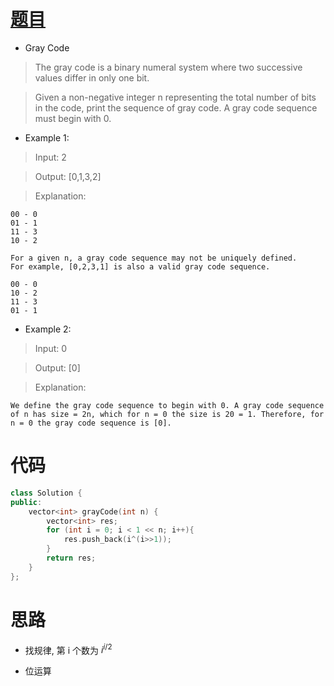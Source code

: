 # [题目](https://leetcode.com/problems/gray-code/)

* Gray Code

> The gray code is a binary numeral system where two successive values differ in only one bit.

> Given a non-negative integer n representing the total number of bits in the code, print the sequence of gray code. A gray code sequence must begin with 0.

* Example 1:

> Input: 2

> Output: [0,1,3,2]

> Explanation:
```
00 - 0
01 - 1
11 - 3
10 - 2

For a given n, a gray code sequence may not be uniquely defined.
For example, [0,2,3,1] is also a valid gray code sequence.

00 - 0
10 - 2
11 - 3
01 - 1
```

* Example 2:

> Input: 0

> Output: [0]

> Explanation: 
```
We define the gray code sequence to begin with 0. A gray code sequence of n has size = 2n, which for n = 0 the size is 20 = 1. Therefore, for n = 0 the gray code sequence is [0].
```

# 代码

```cpp
class Solution {
public:
    vector<int> grayCode(int n) {
        vector<int> res;
        for (int i = 0; i < 1 << n; i++){
            res.push_back(i^(i>>1));
        }
        return res;
    }
};
```

# 思路

* 找规律, 第 i 个数为 $i^{i/2}$

* 位运算
